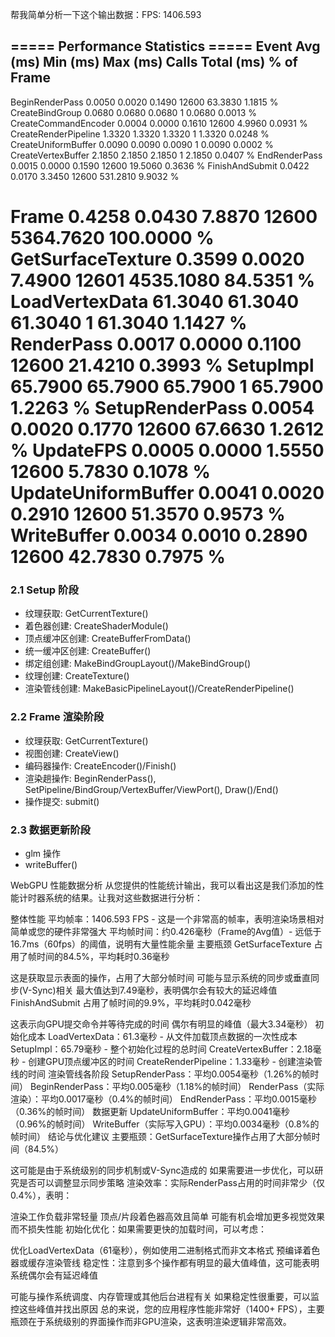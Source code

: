 帮我简单分析一下这个输出数据：FPS: 1406.593

===== Performance Statistics =====
Event                    Avg (ms)    Min (ms)    Max (ms)    Calls     Total (ms)  % of Frame
------------------------------------------------------------------------------------------
BeginRenderPass          0.0050      0.0020      0.1490      12600     63.3830     1.1815      %
CreateBindGroup          0.0680      0.0680      0.0680      1         0.0680      0.0013      %
CreateCommandEncoder     0.0004      0.0000      0.1610      12600     4.9960      0.0931      %
CreateRenderPipeline     1.3320      1.3320      1.3320      1         1.3320      0.0248      %
CreateUniformBuffer      0.0090      0.0090      0.0090      1         0.0090      0.0002      %
CreateVertexBuffer       2.1850      2.1850      2.1850      1         2.1850      0.0407      %
EndRenderPass            0.0015      0.0000      0.1590      12600     19.5060     0.3636      %
FinishAndSubmit          0.0422      0.0170      3.3450      12600     531.2810    9.9032      %

Frame                    0.4258      0.0430      7.8870      12600     5364.7620   100.0000    %
GetSurfaceTexture        0.3599      0.0020      7.4900      12601     4535.1080   84.5351     %
LoadVertexData           61.3040     61.3040     61.3040     1         61.3040     1.1427      %
RenderPass               0.0017      0.0000      0.1100      12600     21.4210     0.3993      %
SetupImpl                65.7900     65.7900     65.7900     1         65.7900     1.2263      %
SetupRenderPass          0.0054      0.0020      0.1770      12600     67.6630     1.2612      %
UpdateFPS                0.0005      0.0000      1.5550      12600     5.7830      0.1078      %
UpdateUniformBuffer      0.0041      0.0020      0.2910      12600     51.3570     0.9573      %
WriteBuffer              0.0034      0.0010      0.2890      12600     42.7830     0.7975      %
==============================

### 2.1 Setup 阶段
- 纹理获取: GetCurrentTexture()
- 着色器创建: CreateShaderModule()
- 顶点缓冲区创建: CreateBufferFromData()
- 统一缓冲区创建: CreateBuffer()
- 绑定组创建: MakeBindGroupLayout()/MakeBindGroup()
- 纹理创建: CreateTexture()
- 渲染管线创建: MakeBasicPipelineLayout()/CreateRenderPipeline()

### 2.2 Frame 渲染阶段
- 纹理获取: GetCurrentTexture()
- 视图创建: CreateView()
- 编码器操作: CreateEncoder()/Finish()
- 渲染趟操作: BeginRenderPass(), SetPipeline/BindGroup/VertexBuffer/ViewPort(), Draw()/End()
- 操作提交: submit()

### 2.3 数据更新阶段
- glm 操作
- writeBuffer()


WebGPU 性能数据分析
从您提供的性能统计输出，我可以看出这是我们添加的性能计时器系统的结果。让我对这些数据进行分析：

整体性能
平均帧率：1406.593 FPS - 这是一个非常高的帧率，表明渲染场景相对简单或您的硬件非常强大
平均帧时间：约0.426毫秒（Frame的Avg值）- 远低于16.7ms（60fps）的阈值，说明有大量性能余量
主要瓶颈
GetSurfaceTexture 占用了帧时间的84.5%，平均耗时0.36毫秒

这是获取显示表面的操作，占用了大部分帧时间
可能与显示系统的同步或垂直同步(V-Sync)相关
最大值达到7.49毫秒，表明偶尔会有较大的延迟峰值
FinishAndSubmit 占用了帧时间的9.9%，平均耗时0.042毫秒

这表示向GPU提交命令并等待完成的时间
偶尔有明显的峰值（最大3.34毫秒）
初始化成本
LoadVertexData：61.3毫秒 - 从文件加载顶点数据的一次性成本
SetupImpl：65.79毫秒 - 整个初始化过程的总时间
CreateVertexBuffer：2.18毫秒 - 创建GPU顶点缓冲区的时间
CreateRenderPipeline：1.33毫秒 - 创建渲染管线的时间
渲染管线各阶段
SetupRenderPass：平均0.0054毫秒（1.26%的帧时间）
BeginRenderPass：平均0.005毫秒（1.18%的帧时间）
RenderPass（实际渲染）：平均0.0017毫秒（0.4%的帧时间）
EndRenderPass：平均0.0015毫秒（0.36%的帧时间）
数据更新
UpdateUniformBuffer：平均0.0041毫秒（0.96%的帧时间）
WriteBuffer（实际写入GPU）：平均0.0034毫秒（0.8%的帧时间）
结论与优化建议
主要瓶颈：GetSurfaceTexture操作占用了大部分帧时间（84.5%）

这可能是由于系统级别的同步机制或V-Sync造成的
如果需要进一步优化，可以研究是否可以调整显示同步策略
渲染效率：实际RenderPass占用的时间非常少（仅0.4%），表明：

渲染工作负载非常轻量
顶点/片段着色器高效且简单
可能有机会增加更多视觉效果而不损失性能
初始化优化：如果需要更快的加载时间，可以考虑：

优化LoadVertexData（61毫秒），例如使用二进制格式而非文本格式
预编译着色器或缓存渲染管线
稳定性：注意到多个操作都有明显的最大值峰值，这可能表明系统偶尔会有延迟峰值

可能与操作系统调度、内存管理或其他后台进程有关
如果稳定性很重要，可以监控这些峰值并找出原因
总的来说，您的应用程序性能非常好（1400+ FPS），主要瓶颈在于系统级别的界面操作而非GPU渲染，这表明渲染逻辑非常高效。